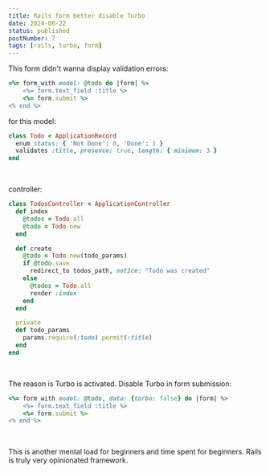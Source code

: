 ```yaml
---
title: Rails form better disable Turbo
date: 2024-08-22
status: published
postNumber: 7
tags: [rails, turbo, form]
---
```


This form didn't wanna display validation errors:

```ruby
<%= form_with model: @todo do |form| %>
    <%= form.text_field :title %>
    <%= form.submit %>
<% end %>
```

for this model:

```ruby
class Todo < ApplicationRecord
  enum status: { 'Not Done': 0, 'Done': 1 }
  validates :title, presence: true, length: { minimum: 3 }
end
```

<br>

controller:

```ruby
class TodosController < ApplicationController
  def index
    @todos = Todo.all
    @todo = Todo.new
  end

  def create
    @todo = Todo.new(todo_params)
    if @todo.save
      redirect_to todos_path, notice: "Todo was created"
    else
      @todos = Todo.all
      render :index
    end
  end

  private
  def todo_params
    params.require(:todo).permit(:title)
  end
end
```

<br>

The reason is Turbo is activated. Disable Turbo in form submission:

```ruby
<%= form_with model: @todo, data: {turbo: false} do |form| %>
    <%= form.text_field :title %>
    <%= form.submit %>
<% end %>
```

<br>

This is another mental load for beginners and time spent for beginners. Rails is truly very opinionated framework.
